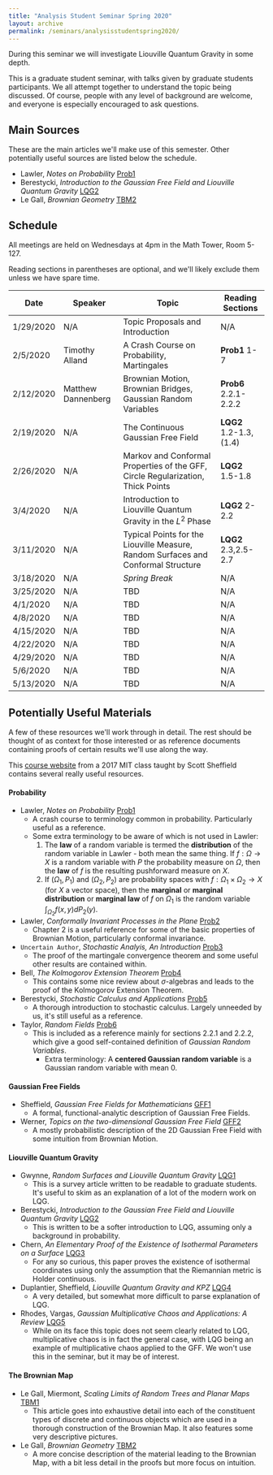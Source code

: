 ```yaml
---
title: "Analysis Student Seminar Spring 2020"
layout: archive
permalink: /seminars/analysisstudentspring2020/
---
```


During this seminar we will investigate Liouville Quantum Gravity in some depth.  

This is a graduate student seminar, with talks given by graduate students participants.  We all attempt together to understand the topic being discussed.  Of course, people with any level of background are welcome, and everyone is especially encouraged to ask questions.

## Main Sources

These are the main articles we'll make use of this semester.  Other potentially useful sources are listed below the schedule.

  * Lawler, _Notes on Probability_ [Prob1](http://www.math.uchicago.edu/~lawler/probnotes.pdf)
  * Berestycki, _Introduction to the Gaussian Free Field and Liouville Quantum Gravity_ [LQG2](http://www.statslab.cam.ac.uk/~beresty/Articles/oxford4.pdf)
  * Le Gall, _Brownian Geometry_ [TBM2](https://link.springer.com/article/10.1007/s11537-019-1821-7)

## Schedule

All meetings are held on Wednesdays at 4pm in the Math Tower, Room 5-127.

Reading sections in parentheses are optional, and we'll likely exclude them unless we have spare time.

| Date   | Speaker   | Topic      | Reading Sections |
| ----- | -------------------- | ------------------------------------------------------------ | -------------- |
| 1/29/2020  | N/A    | Topic Proposals and Introduction | N/A |
| 2/5/2020   | Timothy Alland    | A Crash Course on Probability, Martingales | **Prob1** 1-7 |
| 2/12/2020  | Matthew Dannenberg    | Brownian Motion, Brownian Bridges, Gaussian Random Variables | **Prob6** 2.2.1-2.2.2 |
| 2/19/2020  | N/A    | The Continuous Gaussian Free Field | **LQG2** 1.2-1.3,(1.4) |
| 2/26/2020  | N/A    | Markov and Conformal Properties of the GFF, Circle Regularization, Thick Points | **LQG2** 1.5-1.8 |
| 3/4/2020   | N/A    | Introduction to Liouville Quantum Gravity in the $L^2$ Phase | **LQG2** 2-2.2 |
| 3/11/2020  | N/A    | Typical Points for the Liouville Measure, Random Surfaces and Conformal Structure | **LQG2** 2.3,2.5-2.7 |
| 3/18/2020  | N/A    | _Spring Break_ | N/A |
| 3/25/2020  | N/A    | TBD | N/A |
| 4/1/2020   | N/A    | TBD | N/A |
| 4/8/2020   | N/A    | TBD | N/A |
| 4/15/2020  | N/A    | TBD | N/A |
| 4/22/2020  | N/A    | TBD | N/A |
| 4/29/2020  | N/A    | TBD | N/A |
| 5/6/2020   | N/A    | TBD | N/A |
| 5/13/2020  | N/A    | TBD | N/A |


## Potentially Useful Materials

A few of these resources we'll work through in detail.  The rest should be thought of as context for those interested or as reference documents containing proofs of certain results we'll use along the way.

This [course website](http://math.mit.edu/~sheffield/fall2017math177.html) from a 2017 MIT class taught by Scott Sheffield contains several really useful resources.

#### Probability

  * Lawler, _Notes on Probability_ [Prob1](http://www.math.uchicago.edu/~lawler/probnotes.pdf)
    * A crash course to terminology common in probability.  Particularly useful as a reference.
    * Some extra terminology to be aware of which is not used in Lawler:
      1. The **law** of a random variable is termed the **distribution** of the random variable in Lawler - both mean the same thing.  If $f: \Omega \to X$ is a random variable with $P$ the probability measure on $\Omega$, then the **law** of $f$ is the resulting pushforward measure on $X$.
      2. If $(\Omega_1, P_1)$ and $(\Omega_2, P_2)$ are probability spaces with $f: \Omega_1 \times \Omega_2 \to X$ (for $X$ a vector space), then the **marginal** or **marginal distribution** or **marginal law** of $f$ on $\Omega_1$ is the random variable $\int_{\Omega_2} f(x,y) dP_2(y)$.
  * Lawler, _Conformally Invariant Processes in the Plane_ [Prob2](http://users.ictp.it/~pub_off/lectures/lns017/Lawler/Lawler.pdf)
    * Chapter 2 is a useful reference for some of the basic properties of Brownian Motion, particularly conformal invariance.
  * `Uncertain Author`, _Stochastic Analyis, An Introduction_ [Prob3](http://math.tkk.fi/teaching/stokanal/lecture3.pdf)
    * The proof of the martingale convergence theorem and some useful other results are contained within.
  * Bell, _The Kolmogorov Extension Theorem_ [Prob4](http://individual.utoronto.ca/jordanbell/notes/kolmogorov.pdf)
    * This contains some nice review about $\sigma$-algebras and leads to the proof of the Kolmogorov Extension Theorem.
  * Berestycki, _Stochastic Calculus and Applications_ [Prob5](http://www.statslab.cam.ac.uk/~beresty/teach/sc3.pdf)
    * A thorough introduction to stochastic calculus.  Largely unneeded by us, it's still useful as a reference.
  * Taylor, _Random Fields_ [Prob6](http://statweb.stanford.edu/~jtaylo/courses/stats352/notes/random_fields.pdf)
    * This is included as a reference mainly for sections 2.2.1 and 2.2.2, which give a good self-contained definition of _Gaussian Random Variables_.
      * Extra terminology: A **centered Gaussian random variable** is a Gaussian random variable with mean 0.

#### Gaussian Free Fields

  * Sheffield, _Gaussian Free Fields for Mathematicians_ [GFF1](https://arxiv.org/abs/math/0312099)
    * A formal, functional-analytic description of Gaussian Free Fields.
  * Werner, _Topics on the two-dimensional Gaussian Free Field_ [GFF2](https://pdfs.semanticscholar.org/2607/b47d11a2b1758063795bb33348d9f963011d.pdf)
    * A mostly probabilistic description of the 2D Gaussian Free Field with some intuition from Brownian Motion.

#### Liouville Quantum Gravity

  * Gwynne, _Random Surfaces and Liouville Quantum Gravity_ [LQG1](https://arxiv.org/abs/1908.05573)
    * This is a survey article written to be readable to graduate students.  It's useful to skim as an explanation of a lot of the modern work on LQG.
  * Berestycki, _Introduction to the Gaussian Free Field and Liouville Quantum Gravity_ [LQG2](http://www.statslab.cam.ac.uk/~beresty/Articles/oxford4.pdf)
    * This is written to be a softer introduction to LQG, assuming only a background in probability.
  * Chern, _An Elementary Proof of the Existence of Isothermal Parameters on a Surface_ [LQG3](https://www.jstor.org/stable/2032933)
    * For any so curious, this paper proves the existence of isothermal coordinates using only the assumption that the Riemannian metric is Holder continuous.
  * Duplantier, Sheffield, _Liouville Quantum Gravity and KPZ_ [LQG4](https://arxiv.org/abs/0808.1560)
    * A very detailed, but somewhat more difficult to parse explanation of LQG.
  * Rhodes, Vargas, _Gaussian Multiplicative Chaos and Applications: A Review_ [LQG5](https://arxiv.org/abs/1305.6221)
    * While on its face this topic does not seem clearly related to LQG, multiplicative chaos is in fact the general case, with LQG being an example of multiplicative chaos applied to the GFF.  We won't use this in the seminar, but it may be of interest.

#### The Brownian Map

  * Le Gall, Miermont, _Scaling Limits of Random Trees and Planar Maps_ [TBM1](https://arxiv.org/abs/1101.4856)
    * This article goes into exhaustive detail into each of the constituent types of discrete and continuous objects which are used in a thorough construction of the Brownian Map.  It also features some very descriptive pictures.
  * Le Gall, _Brownian Geometry_ [TBM2](https://link.springer.com/article/10.1007/s11537-019-1821-7)
    * A more concise description of the material leading to the Brownian Map, with a bit less detail in the proofs but more focus on intuition.
  


